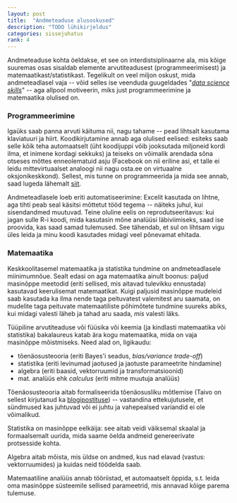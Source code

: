 ```yaml
---
layout: post
title:  "Andmeteaduse alusoskused"
description: "TODO lühikirjeldus"
categories: sissejuhatus
rank: 4
---
```


Andmeteaduse kohta öeldakse, et see on interdistsiplinaarne ala, mis kõige suuremas osas sisaldab elemente arvutiteadusest (programmeerimisest) ja matemaatikast/statistikast. Tegelikult on veel miljon oskust, mida andmeteadlasel vaja -- võid selles ise veenduda guugeldades "[*data science skills*](https://www.google.ch/search?q=data%20science%20skills)" -- aga allpool motiveerin, miks just programmeerimine ja matemaatika olulised on.

### Programmeerimine

Igaüks saab panna arvuti käituma nii, nagu tahame -- pead lihtsalt kasutama klaviatuuri ja hiirt. Koodikirjutamine annab aga olulised eelised: esiteks saab selle kõik teha automaatselt (üht koodijuppi võib jooksutada miljoneid kordi ilma, et inimene kordagi sekkuks) ja teiseks on võimalik arendada sõna otseses mõttes enneolematuid asju (Facebook on nii eriline asi, et talle ei leidu mittevirtuaalset analoogi nii nagu osta.ee on virtuaalne oksjonikeskkond). Sellest, mis tunne on programmeerida ja mida see annab, saad lugeda lähemalt [siit](https://pungas.ee/programmeerimine-tunded-ja-erialavalik/).

Andmeteadlasele loeb eriti automatiseerimine: Excelit kasutada on lihtne, aga tihti peab seal käsitsi mõttetut tööd tegema -- näiteks juhul, kui sisendandmed muutuvad. Teine oluline eelis on reprodutseeritavus: kui jagan sulle R-i koodi, mida kasutasin mõne analüüsi läbiviimiseks, saad ise proovida, kas saad samad tulemused. See tähendab, et sul on lihtsam vigu üles leida ja minu koodi kasutades midagi veel põnevamat ehitada.

### Matemaatika

Keskkoolitasemel matemaatika ja statistika tundmine on andmeteadlasele miinimumnõue. Sealt edasi on aga matemaatika ainult boonus: paljud masinõppe meetodid (eriti sellised, mis aitavad tulevikku ennustada) kasutavad keerulisemat matemaatikat. Kuigi paljusid masinõppe mudeleid saab kasutada ka ilma nende taga peituvatest valemitest aru saamata, on mudelite taga peituvate matemaatiliste põhimõtete tundmine suureks abiks, kui midagi valesti läheb ja tahad aru saada, *mis* valesti läks.

Tüüpiline arvutiteaduse või füüsika või keemia (ja kindlasti matemaatika või statistika) bakalaureus katab ära kogu matemaatika, mida on vaja masinõppe mõistmiseks. Need alad on, ligikaudu:

* tõenäosusteooria (eriti Bayes'i seadus, *bias/variance trade-off*)
* statistika (eriti levinumad jaotused ja jaotuste parameetrite hindamine)
* algebra (eriti baasid, vektorruumid ja transformatsioonid)
* mat. analüüs ehk *calculus* (eriti mitme muutuja analüüs)

Tõenäosusteooria aitab formaliseerida tõenäosusliku mõtlemise (Taivo on sellest kirjutanud ka [blogipostituse](https://pungas.ee/toenaosustes-motlemine/)) -- vastandina ettekujutusele, et sündmused kas juhtuvad või ei juhtu ja vahepealsed variandid ei ole võimalikud.

Statistika on masinõppe eelkäija: see aitab veidi väiksemal skaalal ja formaalsemalt uurida, mida saame öelda andmeid genereerivate protsesside kohta.

Algebra aitab mõista, mis üldse on andmed, kus nad elavad (vastus: vektorruumides) ja kuidas neid töödelda saab.

Matemaatiline analüüs annab tööriistad, et automaatselt õppida, s.t. leida oma masinõppe süsteemile sellised parameetrid, mis annavad kõige parema tulemuse.
